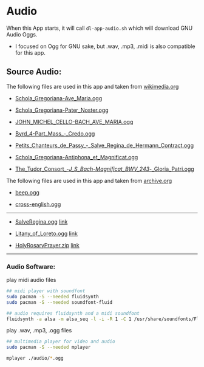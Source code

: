 # Audio

When this App starts, it will call ```dl-app-audio.sh``` which will download GNU Audio Oggs.

- I focused on Ogg for GNU sake, but .wav, .mp3, .midi is also compatible for this app.

## Source Audio:

The following files are used in this app and taken from [wikimedia.org](https://commons.wikimedia.org/wiki/Category:Ogg_files_of_Christian_music)

- [Schola_Gregoriana-Ave_Maria.ogg](https://en.wikipedia.org/wiki/File:Schola_Gregoriana-Ave_Maria.ogg)

- [Schola_Gregoriana-Pater_Noster.ogg](https://commons.wikimedia.org/wiki/File:Schola_Gregoriana-Pater_Noster.ogg)

- [JOHN_MICHEL_CELLO-BACH_AVE_MARIA.ogg](https://commons.wikimedia.org/wiki/File:JOHN_MICHEL_CELLO-BACH_AVE_MARIA.ogg)

- [Byrd_4-Part_Mass_-_Credo.ogg](https://commons.wikimedia.org/wiki/File:Byrd_4-Part_Mass_-_Credo.ogg)

- [Petits_Chanteurs_de_Passy_-_Salve_Regina_de_Hermann_Contract.ogg](https://commons.wikimedia.org/wiki/File:Petits_Chanteurs_de_Passy_-_Salve_Regina_de_Hermann_Contract.ogg)

- [Schola_Gregoriana-Antiphona_et_Magnificat.ogg](https://commons.wikimedia.org/wiki/File:Schola_Gregoriana-Antiphona_et_Magnificat.ogg)

- [The_Tudor_Consort_-_J_S_Bach_-_Magnificat_BWV_243_-_Gloria_Patri.ogg](https://commons.wikimedia.org/wiki/File:The_Tudor_Consort_-_J_S_Bach_-_Magnificat_BWV_243_-_Gloria_Patri.ogg)


The following files are used in this app and taken from  [archive.org](archive.org)

* [beep.ogg](https://archive.org/details/kkkfffbird_yahoo_Beep_201607)

* [cross-english.ogg](https://archive.org/details/01SignOfTheCross)

---

* [SalveRegina.ogg](https://archive.org/details/SalveRegina_889) [link](https://archive.org/download/SalveRegina_889/SalveRegina.ogg)

* [Litany_of_Loreto.ogg](https://archive.org/details/LitanyOfLoreto) [link](https://archive.org/download/LitanyOfLoreto/Litany_of_Loreto.ogg)

* [HolyRosaryPrayer.zip](https://archive.org/details/HolyRosaryPrayer) [link](https://archive.org/compress/HolyRosaryPrayer/formats=OGG%20VORBIS&file=/HolyRosaryPrayer.zip)

---

### Audio Software:

play midi audio files
```sh
## midi player with soundfont
sudo pacman -S --needed fluidsynth
sudo pacman -S --needed soundfont-fluid

## audio requires fluidsynth and a midi soundfont
fluidsynth -a alsa -m alsa_seq -l -i -R 1 -C 1 /usr/share/soundfonts/FluidR3_GM.sf2 ./audio/*.mid

```

play .wav, .mp3, .ogg files
```sh
## multimedia player for video and audio
sudo pacman -S --needed mplayer

mplayer ./audio/*.ogg
```
